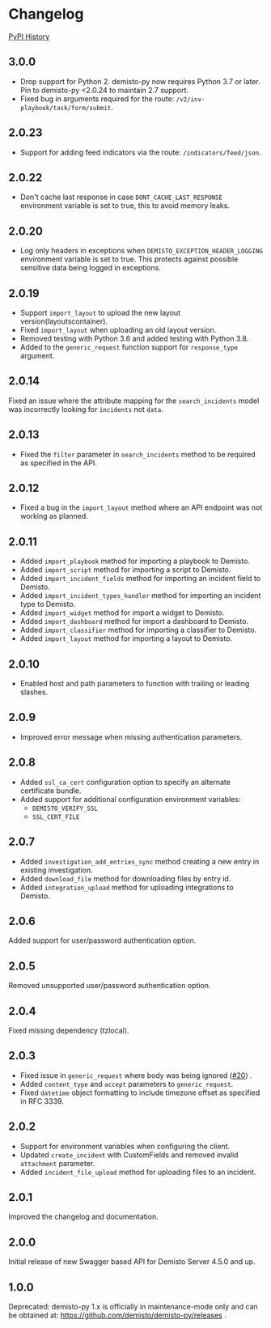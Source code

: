 # Changelog

[PyPI History][1]

[1]: https://pypi.org/project/demisto-py/#history
## 3.0.0
* Drop support for Python 2. demisto-py now requires Python 3.7 or later. Pin to demisto-py <2.0.24 to maintain 2.7 support.
* Fixed bug in arguments required for the route: `/v2/inv-playbook/task/form/submit`.

## 2.0.23
* Support for adding feed indicators via the route: `/indicators/feed/json`.

## 2.0.22
* Don't cache last response in case `DONT_CACHE_LAST_RESPONSE` environment variable is set to true, this to avoid memory leaks.

## 2.0.20
* Log only headers in exceptions when `DEMISTO_EXCEPTION_HEADER_LOGGING` environment variable is set to true. This protects against possible sensitive data being logged in exceptions.


## 2.0.19
* Support `import_layout` to upload the new layout version(layoutscontainer).
* Fixed `import_layout` when uploading an old layout version.
* Removed testing with Python 3.6 and added testing with Python 3.8.
* Added to the `generic_request` function support for `response_type` argument.


## 2.0.14
Fixed an issue where the attribute mapping for the `search_incidents` model was incorrectly looking for `incidents` not `data`.

## 2.0.13
* Fixed the `filter` parameter in `search_incidents` method to be required as specified in the API.

## 2.0.12
* Fixed a bug in the `import_layout` method where an API endpoint was not working as planned.

## 2.0.11
* Added `import_playbook` method for importing a playbook to Demisto.
* Added `import_script` method for importing a script to Demisto.
* Added `import_incident_fields` method for importing an incident field to Demisto.
* Added `import_incident_types_handler` method for importing an incident type to Demisto.
* Added `import_widget` method for import a widget to Demisto.
* Added `import_dashboard` method for import a dashboard to Demisto.
* Added `import_classifier` method for importing a classifier to Demisto.
* Added `import_layout` method for importing a layout to Demisto.


## 2.0.10
* Enabled host and path parameters to function with trailing or leading slashes.

## 2.0.9
* Improved error message when missing authentication parameters.

## 2.0.8
* Added `ssl_ca_cert` configuration option to specify an alternate certificate bundle.
* Added support for additional configuration environment variables:
  * `DEMISTO_VERIFY_SSL`
  * `SSL_CERT_FILE`

## 2.0.7
* Added `investigation_add_entries_sync` method creating a new entry in existing investigation.
* Added `download_file` method for downloading files by entry id.
* Added `integration_upload` method for uploading integrations to Demisto.

## 2.0.6
Added support for user/password authentication option.

## 2.0.5
Removed unsupported user/password authentication option.

## 2.0.4
Fixed missing dependency (tzlocal).

## 2.0.3
* Fixed issue in `generic_request` where body was being ignored ([#20](https://github.com/demisto/demisto-py/issues/20)) .
* Added `content_type` and `accept` parameters to `generic_request`.
* Fixed `datetime` object formatting to include timezone offset as specified in RFC 3339.

## 2.0.2
* Support for environment variables when configuring the client.
* Updated `create_incident` with CustomFields and removed invalid `attachment` parameter.
* Added `incident_file_upload` method for uploading files to an incident.

## 2.0.1
Improved the changelog and documentation.

## 2.0.0
Initial release of new Swagger based API for Demisto Server 4.5.0 and up.

## 1.0.0
Deprecated: demisto-py 1.x is officially in maintenance-mode only and can be obtained at: https://github.com/demisto/demisto-py/releases .
